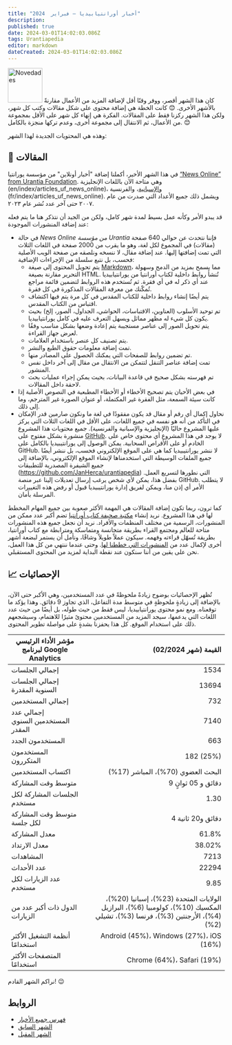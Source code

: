 ```yaml
---
title: "أخبار أورانتيابيديا — فبراير  2024"
description: 
published: true
date: 2024-03-01T14:02:03.086Z
tags: Urantiapedia
editor: markdown
dateCreated: 2024-03-01T14:02:03.086Z
---
```


<img src="/_assets/svg/icon-news.svg" alt="Novedades" style="width: 80px;"> كان هذا الشهر أقصر، ووفر وقتًا أقل لإضافة المزيد من الأعمال مقارنةً بالأشهر الأخرى. 😊 كانت الخطة هي إضافة محتوى على شكل مقالات وكتب كل شهر، ولكن هذا الشهر ركزنا فقط على المقالات. الفكرة هي إنهاء كل شهر على الأقل بمجموعة من الأعمال، ثم الانتقال إلى مجموعة أخرى، وعدم تركها منجزة بالكامل. 😊

وهذه هي المحتويات الجديدة لهذا الشهر:

## :page_with_curl: المقالات

في هذا الشهر الأخير، أكملنا إضافة "أخبار أونلاين" من مؤسسة يورانتيا [“News Online” from Urantia Foundation](https://www.urantia.org/news/2023-12). وهي متاحة الآن باللغات الإنجليزية (en/index/articles_uf_news_online)، [والإسبانية](es/index/articles_uf_news_online)، والفرنسية (fr/index/articles_uf_news_online). ويشمل ذلك جميع الأعداد التي صدرت من عام ٢٠٠٧ حتى آخر عدد نُشر عام ٢٠٢٣.

قد يبدو الأمر وكأنه عمل بسيط لمدة شهر كامل، ولكن من الجيد أن نتذكر هنا ما يتم فعله عند إضافة المنشورات الموجودة:
- في حالة _News Online من مؤسسة Urantia_ فإننا نتحدث عن حوالي 640 صفحة (مقالات) في المجموع لكل لغة، وهو ما يقرب من 2000 صفحة في اللغات الثلاث التي تمت إضافتها إليها.
عند إضافة مقال، لا ننسخه ونلصقه من صفحة الويب الأصلية فحسب، بل نتبع سلسلة من الإجراءات الإضافية:
  - يتم تحويل المحتوى إلى صيغة [Markdown](/ar/help/markdown)، مما يسمح بمزيد من الدمج وسهولة التحرير مقارنة بصيغة HTML.
  تُنشأ روابط داخلية لكتاب أورانتيا من يورانتيابيديا عند أي ذكر له في أي فقرة. ثم تُستخدم هذه الروابط لتضمين قائمة مراجع تُمكّنك من معرفة المقالات المذكورة في كل فقرة.
  - يتم أيضًا إنشاء روابط داخلية للكتاب المقدس في كل مرة يتم فيها اكتشاف اقتباس من الكتاب المقدس.
  - تم توحيد الأسلوب (العناوين، الاقتباسات، الحواشي، الجداول، الصور، إلخ) بحيث يكون كل شيء له مظهر مماثل ويسهل التعرف عليه في كامل يورانتيابيديا.
  - يتم تحويل الصور إلى عناصر مستجيبة يتم إعادة وضعها بشكل مناسب وفقًا لعرض جهاز القراءة.
  - يتم تصنيف كل عنصر باستخدام العلامات.
  - تمت إضافة معلومات حقوق الطبع والنشر.
  - تم تضمين روابط للصفحات التي يمكنك الحصول على المصادر منها.
  - تمت إضافة عناصر التنقل لتتمكن من الانتقال من مقال إلى آخر داخل نفس المنشور.
  - تم فهرسته بشكل صحيح في قاعدة البيانات، بحيث يمكن إجراء عمليات بحث لاحقة داخل المقالات.
- في بعض الأحيان يتم تصحيح الأخطاء أو الأخطاء المطبعية في النصوص الأصلية إذا كانت سيئة السمعة، مثل الفقرة غير المكتملة، أو عنوان الصورة غير المترجم، وما إلى ذلك.
- نحاول إكمال أي رقم أو مقال قد يكون مفقودًا في لغة ما ونكون صارمين قدر الإمكان في التأكد من أنه هو نفسه في جميع اللغات، على الأقل في اللغات الثلاث التي يركز عليها المشروع حاليًا (الإنجليزية والإسبانية والفرنسية).
جميع محتويات هذا المشروع منشورة بشكل مفتوح على [GitHub](https://github.com/JanHerca/urantiapedia-backup). لا يوجد في هذا المشروع أي محتوى خاص على الخادم أو على الأقراص السحابية. يمكن الوصول إلى يورانتيبيديا بالكامل على GitHub. لا ننشر يورانتيبيديا كما هي على الموقع الإلكتروني فحسب، بل ننشر أيضًا جميع الملفات الوسيطة التي استخدمناها لإنشاء الموقع الإلكتروني، بالإضافة إلى جميع الشيفرة المصدرية للتطبيقات (https://github.com/JanHerca/urantiapedia) التي نطورها لتسريع العمل. بفضل هذا، يمكن لأي شخص يرغب إرسال تعديلات إلينا عبر منصة GitHub. لا يتطلب الأمر أي إذن منا، ويمكن لفريق إدارة يورانتيبيديا قبول أو رفض هذه التغييرات المرسلة بأمان.

كما ترون، ربما تكون إضافة المقالات هي المهمة الأكثر صعوبة بين جميع المهام المخطط لها في هذا المشروع. نريد إنشاء [مكتبة صحيفة كتاب أورانتيا](/en/index/articles) تضم أكبر عدد ممكن من المنشورات، الرسمية من مختلف المنظمات والأفراد. نريد أن نجعل جميع هذه المنشورات متاحة للعالم ومجتمع القراء بطريقة متجانسة ومتماسكة ومترابطة مع كتاب أورانتيا، بطريقة تُسهّل قراءته وفهمه. سيكون عملاً طويلاً وشاقًا، ونأمل أن يستمر لبضعة أشهر أخرى لإكمال عدد من [المنشورات التي خططنا لها](/ar/help/status#articles-progress-detailed). وحتى عندما ننتهي من كل هذا العمل، نحن على يقين من أننا سنكون عند نقطة البداية لمزيد من المحتوى المستقبلي.

## :chart_with_upwards_trend: الإحصائيات

تُظهر الإحصائيات بوضوح زيادةً ملحوظةً في عدد المستخدمين، وهي الأكبر حتى الآن، بالإضافة إلى زيادةٍ ملحوظةٍ في متوسط ​​مدة التفاعل، الذي تجاوز 9 دقائق. وهذا يؤكد ما توقعناه. ومع نمو محتوى يورانتيابيديا، ليس فقط من حيث طوله، بل أيضًا من حيث عدد اللغات التي يدعمها، سيجد المزيد من المستخدمين محتوىً مثيرًا للاهتمام، وسيشجعهم ذلك على استخدام الموقع. كل هذا يحفزنا بشدةٍ على مواصلة تطوير المحتوى.

مؤشر الأداء الرئيسي لبرنامج Google Analytics | القيمة (شهر 02/2024)
--- | ---:
إجمالي الجلسات | 1534
إجمالي الجلسات السنوية المقدرة | 13694
إجمالي المستخدمين | 732
إجمالي عدد المستخدمين السنوي المقدر | 7140
المستخدمون الجدد | 663
المستخدمون المتكررون | 182 (25%)
اكتساب المستخدمين | البحث العضوي (70%)، المباشر (17%)
متوسط ​​وقت المشاركة | 9 دقائق و 05 ثوانٍ
الجلسات المشاركة لكل مستخدم | 1.30
متوسط ​​وقت المشاركة لكل جلسة | 4 دقائق و20 ثانية
معدل المشاركة | 61.8%
معدل الارتداد | 38.02%
المشاهدات | 7213
عدد الأحداث | 22294
عدد الزيارات لكل مستخدم | 9.85
الدول ذات أكبر عدد من الزيارات | الولايات المتحدة (23%)، إسبانيا (20%)، المكسيك (10%)، كولومبيا (6%)، البرازيل (4%)، الأرجنتين (3%)، فرنسا (3%)، تشيلي (2%)
أنظمة التشغيل الأكثر استخدامًا | Android (45%)، Windows (27%)، iOS (16%)
المتصفحات الأكثر استخدامًا | Chrome (64%)، Safari (19%)

نراكم الشهر القادم! :wink:

## الروابط 

- [فهرس جميع الأخبار](/ar/news) 
- [الشهر السابق](/ar/news/2024/01)
- [الشهر المقبل](/ar/news/2024/03)